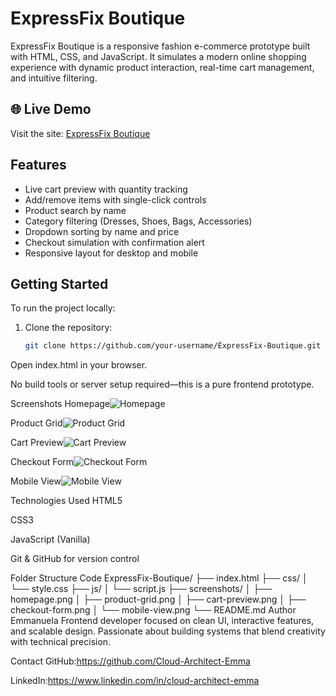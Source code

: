 
# ExpressFix Boutique

ExpressFix Boutique is a responsive fashion e-commerce prototype built with HTML, CSS, and JavaScript. It simulates a modern online shopping experience with dynamic product interaction, real-time cart management, and intuitive filtering.


## 🌐 Live Demo

Visit the site: [ExpressFix Boutique](https://cloud-architect-emma.github.io/ExpressFix-boutique/)

## Features

- Live cart preview with quantity tracking
- Add/remove items with single-click controls
- Product search by name
- Category filtering (Dresses, Shoes, Bags, Accessories)
- Dropdown sorting by name and price
- Checkout simulation with confirmation alert
- Responsive layout for desktop and mobile

## Getting Started

To run the project locally:

1. Clone the repository:
   ```bash
   git clone https://github.com/your-username/ExpressFix-Boutique.git
Open index.html in your browser.

No build tools or server setup required—this is a pure frontend prototype.

 Screenshots
Homepage![Homepage](screenshots/homepage.PNG)

Product Grid![Product Grid](screenshots/product-grid.png)

Cart Preview![Cart Preview](screenshots/cart-preview.PNG)

Checkout Form![Checkout Form](screenshots/checkout-form.PNG)

Mobile View![Mobile View](screenshots/mobile-view.PNG)

 Technologies Used
HTML5

CSS3

JavaScript (Vanilla)

Git & GitHub for version control

  Folder Structure
Code
ExpressFix-Boutique/
├── index.html
├── css/
│   └── style.css
├── js/
│   └── script.js
├── screenshots/
│   ├── homepage.png
│   ├── product-grid.png
│   ├── cart-preview.png
│   ├── checkout-form.png
│   └── mobile-view.png
└── README.md
  Author
Emmanuela Frontend developer focused on clean UI, interactive features, and scalable design. Passionate about building systems that blend creativity with technical precision.

 Contact
GitHub:https://github.com/Cloud-Architect-Emma

LinkedIn:https://www.linkedin.com/in/cloud-architect-emma